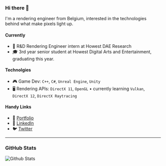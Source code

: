 ### Hi there 👋

I'm a rendering engineer from Belgium, interested in the technologies behind what make pixels light up.



#### Currently

- 🏢 R&D Rendering Engineer intern at Howest DAE Research
- 🎓 3rd year senior student at Howest Digital Arts and Entertainment, graduating this year.


<!--
#### Previously

- add items here

-->


#### Technolgies

- 🎮 Game Dev: `C++`, `C#`, `Unreal Engine`, `Unity`
- 🖥 Rendering APIs: `DirectX 11`, `OpenGL`  •  currently learning `Vulkan`, `DirectX 12`, `DirectX Raytracing`


#### Handy Links

- 🧑 [Portfolio](https://seppedekeyser.be)
- 🔗 [LinkedIn](https://www.linkedin.com/in/seppe-dekeyser)
- 🐦 [Twitter](https://twitter.com/SeppahBaws)

---

### GitHub Stats
![Github Stats](https://github-readme-stats-codestackr.vercel.app/api?username=SeppahBaws&show_icons=true&hide_border=true&count_private=true)
